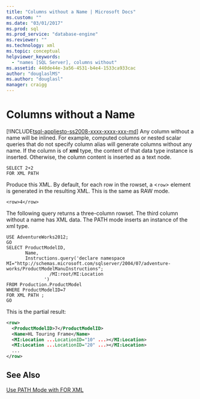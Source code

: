 ```yaml
---
title: "Columns without a Name | Microsoft Docs"
ms.custom: ""
ms.date: "03/01/2017"
ms.prod: sql
ms.prod_service: "database-engine"
ms.reviewer: ""
ms.technology: xml
ms.topic: conceptual
helpviewer_keywords: 
  - "names [SQL Server], columns without"
ms.assetid: 440de44e-3a56-4531-b4e4-1533ca933cac
author: "douglaslMS"
ms.author: "douglasl"
manager: craigg
---
```

# Columns without a Name
[!INCLUDE[tsql-appliesto-ss2008-xxxx-xxxx-xxx-md](../../includes/tsql-appliesto-ss2008-xxxx-xxxx-xxx-md.md)]
  Any column without a name will be inlined. For example, computed columns or nested scalar queries that do not specify column alias will generate columns without any name. If the column is of **xml** type, the content of that data type instance is inserted. Otherwise, the column content is inserted as a text node.  
  
```  
SELECT 2+2  
FOR XML PATH  
```  
  
 Produce this XML. By default, for each row in the rowset, a <`row`> element is generated in the resulting XML. This is the same as RAW mode.  
  
 `<row>4</row>`  
  
 The following query returns a three-column rowset. The third column without a name has XML data. The PATH mode inserts an instance of the xml type.  
  
```  
USE AdventureWorks2012;  
GO  
SELECT ProductModelID,  
       Name,  
       Instructions.query('declare namespace MI="http://schemas.microsoft.com/sqlserver/2004/07/adventure-works/ProductModelManuInstructions";  
                /MI:root/MI:Location   
              ')   
FROM Production.ProductModel  
WHERE ProductModelID=7  
FOR XML PATH ;  
GO  
```  
  
 This is the partial result:  
  
```xml
<row>
  <ProductModelID>7</ProductModelID>
  <Name>HL Touring Frame</Name>
  <MI:Location ...LocationID="10" ...></MI:Location>
  <MI:Location ...LocationID="20" ...></MI:Location>
  ...
</row>
```

## See Also  
 [Use PATH Mode with FOR XML](../../relational-databases/xml/use-path-mode-with-for-xml.md)  
  
  
